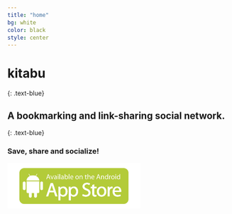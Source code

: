 ```yaml
---
title: "home"
bg: white
color: black
style: center
---
```



<span class="fa-stack subtlecircle" style="font-size:100px; background:rgba(0,166,255,0.1)">
  <i class="fa fa-circle fa-stack-2x text-white"></i>
  <i class="fa fa-bookmark fa-stack-1x text-blue"></i>
</span>

# **kitabu**
{: .text-blue}

## A bookmarking and link-sharing social network.
{: .text-blue}

### Save, share and socialize!

<a href="/">
<img src="./Android_AppStore_Logo-1.jpg" style="width:300px;"/>
</a>
